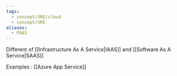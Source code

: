 ```yaml
---
tags:
  - concept/SRE/cloud
  - concept/SRE
aliases:
  - PAAS
---
```

Different of  [[Infrastructure As A Service|IAAS]] and [[Software As A Service|SAAS]]

Examples :  [[Azure App Service]]
